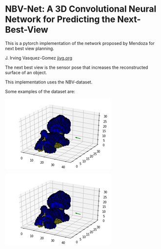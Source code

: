 # NBV-Net:  A 3D Convolutional Neural Network for Predicting the Next-Best-View

This is a pytorch implementation of the network proposed by Mendoza for next best view planning.

J. Irving Vasquez-Gomez
[jivg.org]


The next best view is the sensor pose that increases the reconstructed surface of an object.

This implementation uses the NBV-dataset.

Some examples of the dataset are:

![A test image](nbv_example_1.png)

<img src="nbv_example_1.png"/>


[jivg.org]: <https://jivg.org/>